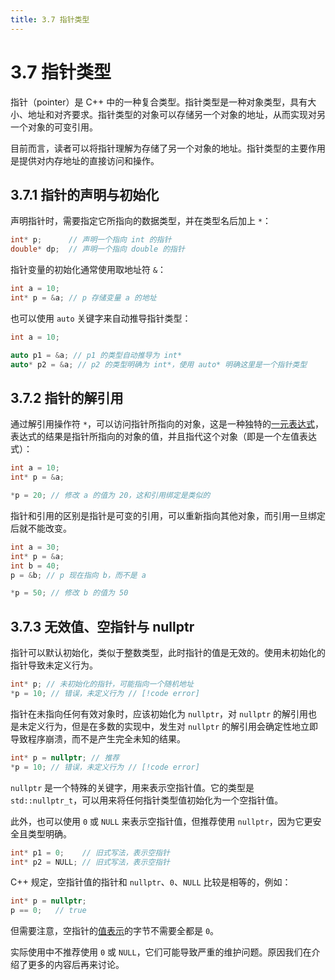 ```yaml
---
title: 3.7 指针类型
---
```


# 3.7 指针类型

指针（pointer）是 C++ 中的一种复合类型。指针类型是一种对象类型，具有大小、地址和对齐要求。指针类型的对象可以存储另一个对象的地址，从而实现对另一个对象的可变引用。

目前而言，读者可以将指针理解为存储了另一个对象的地址。指针类型的主要作用是提供对内存地址的直接访问和操作。

## 3.7.1 指针的声明与初始化

声明指针时，需要指定它所指向的数据类型，并在类型名后加上 `*`：

```cpp
int* p;      // 声明一个指向 int 的指针
double* dp;  // 声明一个指向 double 的指针
```

指针变量的初始化通常使用取地址符 `&`：

```cpp
int a = 10;
int* p = &a; // p 存储变量 a 的地址
```

也可以使用 `auto` 关键字来自动推导指针类型：

```cpp
int a = 10;

auto p1 = &a; // p1 的类型自动推导为 int*
auto* p2 = &a; // p2 的类型明确为 int*，使用 auto* 明确这里是一个指针类型
```

## 3.7.2 指针的解引用

通过解引用操作符 `*`，可以访问指针所指向的对象，这是一种独特的[一元表达式](../02-program-structure/expression/unary-expr.md)，表达式的结果是指针所指向的对象的值，并且指代这个对象（即是一个左值表达式）：

```cpp
int a = 10;
int* p = &a;

*p = 20; // 修改 a 的值为 20，这和引用绑定是类似的
```

指针和引用的区别是指针是可变的引用，可以重新指向其他对象，而引用一旦绑定后就不能改变。

```cpp
int a = 30;
int* p = &a;
int b = 40;
p = &b; // p 现在指向 b，而不是 a

*p = 50; // 修改 b 的值为 50
```

## 3.7.3 无效值、空指针与 nullptr

指针可以默认初始化，类似于整数类型，此时指针的值是无效的。使用未初始化的指针导致未定义行为。
```cpp
int* p; // 未初始化的指针，可能指向一个随机地址
*p = 10; // 错误，未定义行为 // [!code error]
```

指针在未指向任何有效对象时，应该初始化为 `nullptr`，对 `nullptr` 的解引用也是未定义行为，但是在多数的实现中，发生对 `nullptr` 的解引用会确定性地立即导致程序崩溃，而不是产生完全未知的结果。

```cpp
int* p = nullptr; // 推荐
*p = 10; // 错误，未定义行为 // [!code error]
```

`nullptr` 是一个特殊的关键字，用来表示空指针值。它的类型是 `std::nullptr_t`，可以用来将任何指针类型值初始化为一个空指针值。

此外，也可以使用 `0` 或 `NULL` 来表示空指针值，但推荐使用 `nullptr`，因为它更安全且类型明确。

```cpp
int* p1 = 0;    // 旧式写法，表示空指针
int* p2 = NULL; // 旧式写法，表示空指针
```

C++ 规定，空指针值的指针和 `nullptr`、`0`、`NULL` 比较是相等的，例如：

```cpp
int* p = nullptr;
p == 0;   // true
```

但需要注意，空指针的[值表示](./type-intro.md#值表示与对象表示)的字节不需要全都是 `0`。

实际使用中不推荐使用 `0` 或 `NULL`，它们可能导致严重的维护问题。原因我们在介绍了更多的内容后再来讨论。
